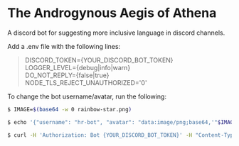 # The Androgynous Aegis of Athena
A discord bot for suggesting more inclusive language in discord channels.

Add a .env file with the following lines:
> DISCORD_TOKEN={YOUR_DISCORD_BOT_TOKEN}  
> LOGGER_LEVEL={debug|info|warn}  
> DO_NOT_REPLY={false|true}  
> NODE_TLS_REJECT_UNAUTHORIZED='0'

To change the bot username/avatar, run the following:
```bash
$ IMAGE=$(base64 -w 0 rainbow-star.png)

$ echo '{"username": "hr-bot", "avatar": "data:image/png;base64,'"$IMAGE"'"}' > curl.txt

$ curl -H 'Authorization: Bot {YOUR_DISCORD_BOT_TOKEN}' -H "Content-Type: application/json" -X PATCH -d @curl.txt https://discordapp.com/api/users/@me
```

